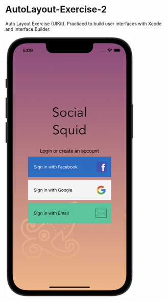 # AutoLayout-Exercise-2
Auto Layout Exercise (UIKit). Practiced to build user interfaces with Xcode and Interface Builder.

<img src="Screenshot.png" width=400>
